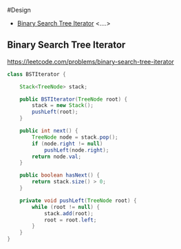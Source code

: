 #Design
+ [Binary Search Tree Iterator](#binary-search-tree-iterator)
<....>
## Binary Search Tree Iterator
https://leetcode.com/problems/binary-search-tree-iterator
```java
class BSTIterator {

    Stack<TreeNode> stack;

    public BSTIterator(TreeNode root) {
        stack = new Stack();
        pushLeft(root);
    }

    public int next() {
        TreeNode node = stack.pop();
        if (node.right != null)
            pushLeft(node.right);
        return node.val;
    }

    public boolean hasNext() {
        return stack.size() > 0;
    }

    private void pushLeft(TreeNode root) {
        while (root != null) {
            stack.add(root);
            root = root.left;
        }
    }
}
```